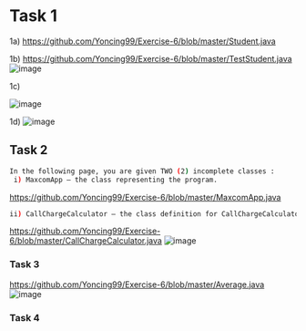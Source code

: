 # Task 1
1a)
https://github.com/Yoncing99/Exercise-6/blob/master/Student.java

1b)
https://github.com/Yoncing99/Exercise-6/blob/master/TestStudent.java
![image](https://user-images.githubusercontent.com/55395418/79049315-809c1b00-7c55-11ea-9723-48ff10f45605.png)

1c)

![image](https://user-images.githubusercontent.com/55395418/79050750-ab3ea180-7c5e-11ea-8124-b993c8b8ecb0.png)

1d)
![image](https://user-images.githubusercontent.com/55395418/79050795-f789e180-7c5e-11ea-9f63-1148163d4b6e.png)
## Task 2
```bash
In the following page, you are given TWO (2) incomplete classes :
 i) MaxcomApp – the class representing the program. 
```
https://github.com/Yoncing99/Exercise-6/blob/master/MaxcomApp.java
```bash
ii) CallChargeCalculator – the class definition for CallChargeCalculator object to be used in MaxcomApp.
```
https://github.com/Yoncing99/Exercise-6/blob/master/CallChargeCalculator.java
![image](https://user-images.githubusercontent.com/55395418/79051150-286b1600-7c61-11ea-8318-4955fb83d770.png)
### Task 3
https://github.com/Yoncing99/Exercise-6/blob/master/Average.java
![image](https://user-images.githubusercontent.com/55395418/79051616-a92b1180-7c63-11ea-901f-75b50bd76ab7.png)
### Task 4

